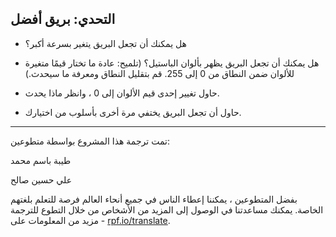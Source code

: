 ## التحدي: بريق أفضل

+ هل يمكنك أن تجعل البريق يتغير بسرعة أكبر؟

+ هل يمكنك أن تجعل البريق يظهر بألوان الباستيل؟ (تلميح: عادة ما تختار قيمًا متغيرة للألوان ضمن النطاق من 0 إلى 255. قم بتقليل النطاق ومعرفة ما سيحدث.)

- حاول تغيير إحدى قيم الألوان إلى 0 ، وانظر ماذا يحدث.

- حاول أن تجعل البريق يختفي مرة أخرى بأسلوب من اختيارك.


***
تمت ترجمة هذا المشروع بواسطة متطوعين:

طيبة باسم محمد

علي حسين صالح

بفضل المتطوعين ، يمكننا إعطاء الناس في جميع أنحاء العالم فرصة للتعلم بلغتهم الخاصة. يمكنك مساعدتنا في الوصول إلى المزيد من الأشخاص من خلال التطوع للترجمة - مزيد من المعلومات على [rpf.io/translate](https://rpf.io/translate).
